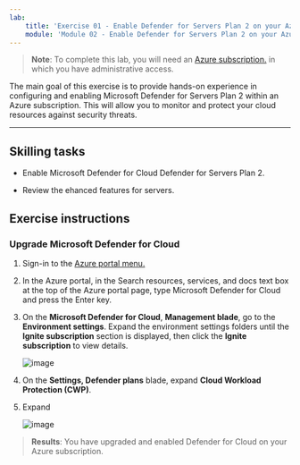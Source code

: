```yaml
---
lab:
    title: 'Exercise 01 - Enable Defender for Servers Plan 2 on your Azure subscription'
    module: 'Module 02 - Enable Defender for Servers Plan 2 on your Azure subscription'
---
```



>**Note**: To complete this lab, you will need an [Azure subscription.](https://azure.microsoft.com/en-us/free/?azure-portal=true) in which you have administrative access. 


The main goal of this exercise is to provide hands-on experience in configuring and enabling Microsoft Defender for Servers Plan 2 within an Azure subscription. This will allow you to monitor and protect your cloud resources against security threats. 

---

## Skilling tasks

- Enable Microsoft Defender for Cloud Defender for Servers Plan 2.
  
- Review the ehanced features for servers.

## Exercise instructions

### Upgrade Microsoft Defender for Cloud

1. Sign-in to the [Azure portal menu.](https://portal.azure.com/)

2. In the Azure portal, in the Search resources, services, and docs text box at the top of the Azure portal page, type Microsoft Defender for Cloud and press the Enter key.

3. On the **Microsoft Defender for Cloud**, **Management blade**, go to the **Environment settings**. Expand the environment settings folders until the **Ignite subscription** section is displayed, then click the **Ignite subscription** to view details.

   ![image](https://github.com/user-attachments/assets/32d2168e-458f-4872-9bf8-e8f050f24751)
   
3. On the **Settings, Defender plans** blade, expand **Cloud Workload Protection (CWP)**.

4. Expand 

   ![image](https://github.com/user-attachments/assets/869a38e4-464e-4be0-b02e-ce1b96f02978)

   

   
> **Results**: You have upgraded and enabled Defender for Cloud on your Azure subscription.
